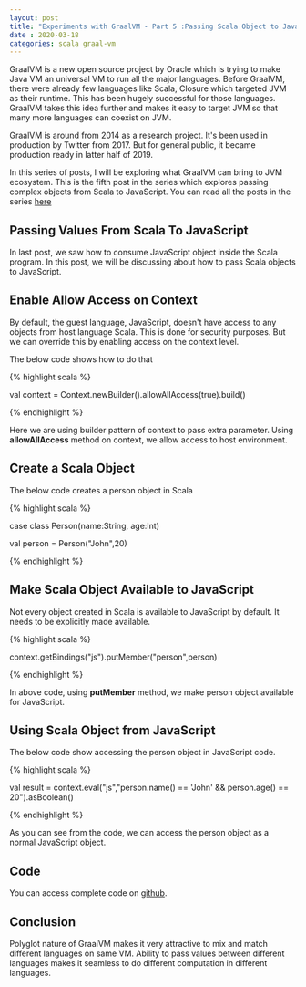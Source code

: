 ```yaml
---
layout: post
title: "Experiments with GraalVM - Part 5 :Passing Scala Object to JavaScript"
date : 2020-03-18
categories: scala graal-vm
---
```

GraalVM is a new open source project by Oracle which is trying to make Java VM an universal VM to run all the major languages. Before GraalVM, there were already few languages like Scala, Closure which targeted JVM as their runtime. This has been hugely successful for those languages. GraalVM takes this idea further and makes it easy to target JVM so that many more languages can coexist on JVM.

GraalVM is around from 2014 as a research project. It's been used in production by Twitter from 2017. But for general public, it became production ready in latter half of 2019.

In this series of posts, I will be exploring what GraalVM can bring to JVM ecosystem. This is the fifth post in the series which explores passing complex objects from Scala to JavaScript. You can read all the posts in the series [here](/categories/graal-vm)


## Passing Values From Scala To JavaScript

In last post, we saw how to consume JavaScript object inside the Scala program. In this post, we will be discussing about how to pass Scala objects to JavaScript. 


## Enable Allow Access on Context

By default, the guest language, JavaScript, doesn't have access to any objects from host language Scala. This is done for security purposes. But we can override this by enabling access on the context level.

The below code shows how to do that

{% highlight scala %}

val context = Context.newBuilder().allowAllAccess(true).build()

{% endhighlight %}

Here we are using builder pattern of context to pass extra parameter. Using **allowAllAccess** method on context, we allow access to host environment. 

## Create a Scala Object

The below code creates a person object in Scala

{% highlight scala %}

case class Person(name:String, age:Int)

val person = Person("John",20)

{% endhighlight %}

## Make Scala Object Available to JavaScript

Not every object created in Scala is available to JavaScript by default. It needs to be explicitly made available.

{% highlight scala %}

context.getBindings("js").putMember("person",person)

{% endhighlight %}

In above code, using **putMember** method, we make person object available for JavaScript.


## Using Scala Object from JavaScript

The below code show accessing the person object in JavaScript code.

{% highlight scala %}

 val result = context.eval("js","person.name() == 'John' && person.age() == 20").asBoolean()

{% endhighlight %}

As you can see from the code, we can access the person object as a normal JavaScript object.

## Code


You can access complete code on [github](https://github.com/phatak-dev/GraalVMExperiments/blob/master/src/main/scala/com/madhukaraphatak/graalvm/PassClassToJs.scala).


## Conclusion


Polyglot nature of GraalVM makes it very attractive to mix and match different languages on same VM. Ability to pass values between different languages makes it seamless to do different computation in different languages. 
